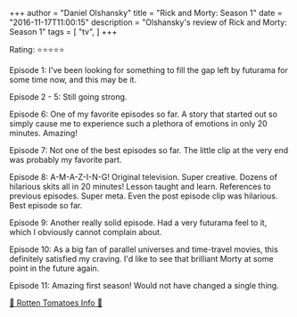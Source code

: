 +++
author = "Daniel Olshansky"
title = "Rick and Morty: Season 1"
date = "2016-11-17T11:00:15"
description = "Olshansky's review of Rick and Morty: Season 1"
tags = [
    "tv",
]
+++

Rating: ⭐⭐⭐⭐⭐

Episode 1: I've been looking for something to fill the gap left by futurama for some time now, and this may be it.

Episode 2 - 5: Still going strong.

Episode 6: One of my favorite episodes so far. A story that started out so simply cause me to experience such a plethora of emotions in only 20 minutes. Amazing!

Episode 7: Not one of the best episodes so far. The little clip at the very end was probably my favorite part.

Episode 8: A-M-A-Z-I-N-G! Original television. Super creative. Dozens of hilarious skits all in 20 minutes! Lesson taught and learn. References to previous episodes. Super meta. Even the post episode clip was hilarious. Best episode so far.

Episode 9: Another really solid episode. Had a very futurama feel to it, which I obviously cannot complain about.

Episode 10: As a big fan of parallel universes and time-travel movies, this definitely satisfied my craving. I'd like to see that brilliant Morty at some point in the future again.

Episode 11: Amazing first season! Would not have changed a single thing.

[🍅 Rotten Tomatoes Info 🍅](https://www.rottentomatoes.com//tv/rick_and_morty/s01)